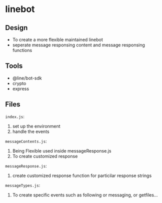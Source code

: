# linebot
## Design
- To create a more flexible maintained linebot
- seperate message responsing content and message responsing functions

## Tools
- @line/bot-sdk
- crypto
- express

## Files

`index.js`: 
1. set up the environment
2. handle the events  

`messageContents.js`:
1. Being Flexible used inside messageResponse.js
2. To create customized response


`messageResponse.js`:
1. create customized response function for particilar response strings


`messageTypes.js`:
1. To create specific events such as following or messaging, or getfiles...
